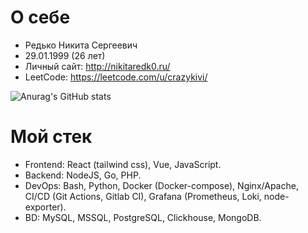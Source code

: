 # О себе
- Редько Никита Сергеевич
- 29.01.1999 (26 лет)
- Личный сайт: http://nikitaredk0.ru/
- LeetCode: https://leetcode.com/u/crazykivi/

![Anurag's GitHub stats](https://github-readme-stats.vercel.app/api?username=crazykivi&show_icons=true&theme=radical)

# Мой стек

* Frontend: React (tailwind css), Vue, JavaScript.
* Backend: NodeJS, Go, PHP.
* DevOps: Bash, Python, Docker (Docker-compose), Nginx/Apache, CI/CD (Git Actions, Gitlab CI), Grafana (Prometheus, Loki, node-exporter).
* BD: MySQL, MSSQL, PostgreSQL, Clickhouse, MongoDB.
